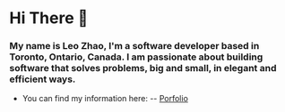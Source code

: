 # Hi There 👋

### My name is Leo Zhao, I'm a software developer based in Toronto, Ontario, Canada. I am passionate about building software that solves problems, big and small, in elegant and efficient ways.

- You can find my information here: 
-- [Porfolio](https://portfolio-leozhao.herokuapp.com/)
